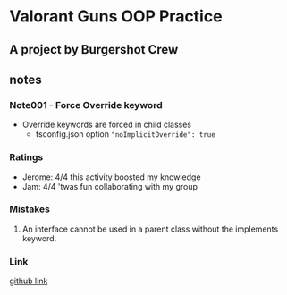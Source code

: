 # Valorant Guns OOP Practice

## A project by Burgershot Crew

## notes

### Note001 - Force Override keyword

- Override keywords are forced in child classes
  - tsconfig.json option `"noImplicitOverride": true`

### Ratings

- Jerome: 4/4 this activity boosted my knowledge
- Jam: 4/4 'twas fun collaborating with my group

### Mistakes

1. An interface cannot be used in a parent class without the implements keyword.

### Link

[github link](https://github.com/NoobDevDyam/valorant-guns-oop)

